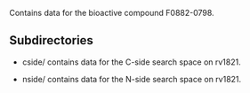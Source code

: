 Contains data for the bioactive compound F0882-0798.

## Subdirectories

- cside/ contains data for the C-side search space on rv1821.

- nside/ contains data for the N-side search space on rv1821.

